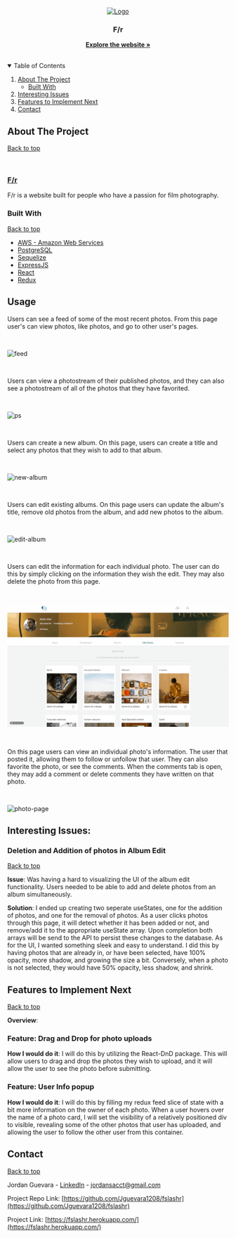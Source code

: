 <br />
<p align="center">
  <a href="https://fslashr.herokuapp.com/">
    <img src="https://cdn.discordapp.com/attachments/908759674076168263/909876870349221908/navbar-logo.png" alt="Logo" width="150" height="150">
  </a>

  <h3 align="center">F/r</h3>

  <p align="center">
    <a href="https://fslashr.herokuapp.com/" target="_blank"><strong>Explore the website »</strong></a>
    <br />
    <br />
  </p>
</p>



<!-- TABLE OF CONTENTS -->
<details open="open">
  <summary id="table-of-contents">Table of Contents</summary>
  <ol>
    <li>
      <a href="#about-the-project">About The Project</a>
      <ul>
        <li><a href="#built-with">Built With</a></li>
      </ul>
    </li>
    <!-- <li><a href="#usage">Usage</a></li> -->
    <li>
      <a href="#interesting-issues">Interesting Issues</a>
    </li>
    <li>
      <a href="#features-to-implement-next">Features to Implement Next</a>
    <li><a href="#contact">Contact</a></li>
    </li>
  </ol>
</details>



<!-- ABOUT THE PROJECT -->
## About The Project 
[Back to top](#table-of-contents)

<br>

### [F/r](https://notrobinhood.herokuapp.com/)

F/r is a website built for people who have a passion for film photography.

### Built With 
[Back to top](#table-of-contents)
* [AWS - Amazon Web Services](https://aws.amazon.com/)
* [PostgreSQL](https://www.postgresql.org/docs/)
* [Sequelize](https://sequelize.org/)
* [ExpressJS](https://expressjs.com/)
* [React](https://reactjs.org/)
* [Redux](https://redux.js.org/)

## Usage
Users can see a feed of some of the most recent photos. From this page user's can view photos, like photos, and go to other user's pages.

<br>

![feed](./gifs/feed.gif)

<br>

Users can view a photostream of their published photos, and they can also see a photostream of all of the photos that they have favorited.

<br>

![ps](./gifs/ps.gif)

<br>

Users can create a new album. On this page, users can create a title and select any photos that they wish to add to that album.

<br>

![new-album](./gifs/new-album.gif)

<br>

Users can edit existing albums. On this page users can update the album's title, remove old photos from the album, and add new photos to the album.

<br>

![edit-album](./gifs/edit-album.gif)

<br>

Users can edit the information for each individual photo. The user can do this by simply clicking on the information they wish the edit. They may also delete the photo from this page.

<br>

![edit-photo](./gifs/edit-photo.gif)

<br>

On this page users can view an individual photo's information. The user that posted it, allowing them to follow or unfollow that user. They can also favorite the photo, or see the comments. When the comments tab is open, they may add a comment or delete comments they have written on that photo.

<br>

![photo-page](./gifs/photo-page.gif)

## Interesting Issues:
### Deletion and Addition of photos in Album Edit
[Back to top](#table-of-contents) 

<b>Issue</b>: Was having a hard to visualizing the UI of the album edit functionality. Users needed to be able to add and delete photos from an album simultaneously.

<b>Solution</b>: I ended up creating two seperate useStates, one for the addition of photos, and one for the removal of photos. As a user clicks photos through this page, it will detect whether it has been added or not, and remove/add it to the appropriate useState array. Upon completion both arrays will be send to the API to persist these changes to the database. As for the UI, I wanted something sleek and easy to understand. I did this by having photos that are already in, or have been selected, have 100% opacity, more shadow, and growing the size a bit. Conversely, when a photo is not selected, they would have 50% opacity, less shadow, and shrink.


## Features to Implement Next
[Back to top](#table-of-contents)

<b>Overview</b>:

### <b>Feature</b>: Drag and Drop for photo uploads
<b>How I would do it</b>: I will do this by utilizing the React-DnD package. This will allow users to drag and drop the photos they wish to upload, and it will allow the user to see the photo before submitting.

### <b>Feature</b>: User Info popup
<b>How I would do it</b>: I will do this by filling my redux feed slice of state with a bit more information on the owner of each photo. When a user hovers over the name of a photo card, I will set the visibility of a relatively positioned div to visible, revealing some of the other photos that user has uploaded, and allowing the user to follow the other user from this container.


<!-- CONTACT -->
## Contact
[Back to top](#table-of-contents)

Jordan Guevara - [LinkedIn](https://www.linkedin.com/in/jordan-guevara-a9370521a/) - jordansacct@gmail.com

Project Repo Link: [https://github.com/Jguevara1208/fslashr](https://github.com/Jguevara1208/fslashr)

Project Link: [https://fslashr.herokuapp.com/](https://fslashr.herokuapp.com/)


